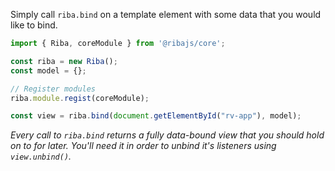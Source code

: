 Simply call `riba.bind` on a template element with some data that you would like to bind.


```typescript
import { Riba, coreModule } from '@ribajs/core';

const riba = new Riba();
const model = {};

// Register modules
riba.module.regist(coreModule);

const view = riba.bind(document.getElementById("rv-app"), model);
```

*Every call to `riba.bind` returns a fully data-bound view that you should hold on to for later. You'll need it in order to unbind it's listeners using `view.unbind()`.*
